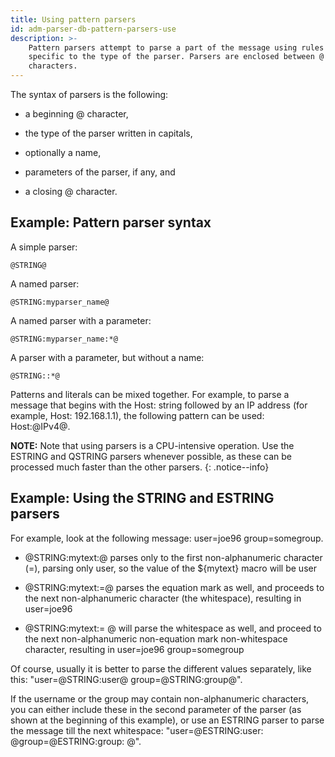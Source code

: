 ```yaml
---
title: Using pattern parsers
id: adm-parser-db-pattern-parsers-use
description: >-
    Pattern parsers attempt to parse a part of the message using rules
    specific to the type of the parser. Parsers are enclosed between @
    characters. 
---
```


The syntax of parsers is the following:

- a beginning @ character,

- the type of the parser written in capitals,

- optionally a name,

- parameters of the parser, if any, and

- a closing @ character.

## Example: Pattern parser syntax

A simple parser:

```text
@STRING@
```

A named parser:

```text
@STRING:myparser_name@
```

A named parser with a parameter:

```text
@STRING:myparser_name:*@
```

A parser with a parameter, but without a name:

```text
@STRING::*@
```

Patterns and literals can be mixed together. For example, to parse a
message that begins with the Host: string followed by an IP address (for
example, Host: 192.168.1.1), the following pattern can be used:
Host:@IPv4@.

**NOTE:** Note that using parsers is a CPU-intensive operation. Use the
ESTRING and QSTRING parsers whenever possible, as these can be processed
much faster than the other parsers.
{: .notice--info}

## Example: Using the STRING and ESTRING parsers

For example, look at the following message: user=joe96 group=somegroup.

- @STRING:mytext:@ parses only to the first non-alphanumeric
    character (=), parsing only user, so the value of the \${mytext}
    macro will be user

- @STRING:mytext:=@ parses the equation mark as well, and proceeds to
    the next non-alphanumeric character (the whitespace), resulting in
    user=joe96

- @STRING:mytext:= @ will parse the whitespace as well, and proceed
    to the next non-alphanumeric non-equation mark non-whitespace
    character, resulting in user=joe96 group=somegroup

Of course, usually it is better to parse the different values
separately, like this: \"user=@STRING:user@ group=@STRING:group@\".

If the username or the group may contain non-alphanumeric characters,
you can either include these in the second parameter of the parser (as
shown at the beginning of this example), or use an ESTRING parser to
parse the message till the next whitespace: \"user=@ESTRING:user:
@group=@ESTRING:group: @\".
